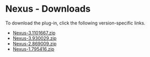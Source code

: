 
# Nexus - Downloads

To download the plug-in, click the following version-specific links.
- [Nexus-3.1101667.zip](https://raw.githubusercontent.com/UrbanCode/IBM-UCD-PLUGINS/main/files/nexus/Nexus-3.1101667.zip)
- [Nexus-3.930029.zip](https://raw.githubusercontent.com/UrbanCode/IBM-UCD-PLUGINS/main/files/nexus/Nexus-3.930029.zip)
- [Nexus-2.869009.zip](https://raw.githubusercontent.com/UrbanCode/IBM-UCD-PLUGINS/main/files/nexus/Nexus-2.869009.zip)
- [Nexus-1.795416.zip](https://raw.githubusercontent.com/UrbanCode/IBM-UCD-PLUGINS/main/files/nexus/Nexus-1.795416.zip)
